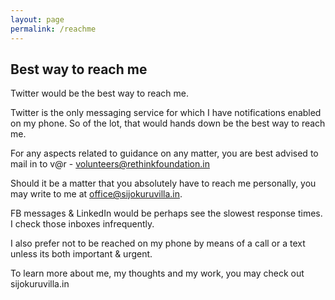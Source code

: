 ```yaml
---
layout: page
permalink: /reachme
---
```


## Best way to reach me

Twitter would be the best way to reach me. 

Twitter is the only messaging service for which I have notifications enabled on my phone. So of the lot, that would hands down be the best way to reach me. 

For any aspects related to guidance on any matter, you are best advised to mail in to v@r - volunteers@rethinkfoundation.in

Should it be a matter that you absolutely have to reach me personally, you may write to me at office@sijokuruvilla.in. 

FB messages & LinkedIn would be perhaps see the slowest response times. I check those inboxes infrequently. 

I also prefer not to be reached on my phone by means of a call or a text unless its both important & urgent. 

To learn more about me, my thoughts and my work, you may check out sijokuruvilla.in